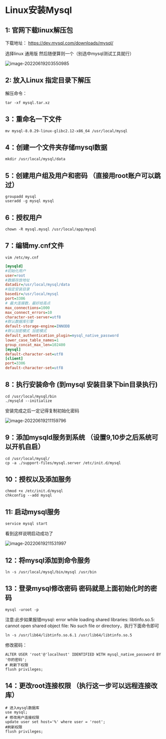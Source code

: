 # Linux安装Mysql

## 1: 官网下载linux解压包

下载地址： https://dev.mysql.com/downloads/mysql/

选择linux 通用版 然后随便算则一个（别选中mysql测试工具就行）

![image-20220619203550985](/codeNotes/Mysql/Liunx下安装Mysql/image-20220619203550985.png)


## 2: 放入Linux 指定目录下解压

解压命令： 

````shell
tar -xf mysql.tar.xz
````


## 3：重命名一下文件

````shell
mv mysql-8.0.29-linux-glibc2.12-x86_64 /usr/local/mysql
````

## 4：创建一个文件夹存储mysql数据

````shell
mkdir /usr/local/mysql/data
````

## 5：创建用户组及用户和密码 （直接用root账户可以跳过）

```shell
groupadd mysql
useradd -g mysql mysql
```

## 6：授权用户

```shell
chown -R mysql.mysql /usr/local/app/mysql
```

## 7：编辑my.cnf文件

````shell
vim /etc/my.cnf
````

````ini
[mysqld]
#初始化用户
user=root
#数据存放地址
datadir=/usr/local/mysql/data
#指定安装目录
basedir=/usr/local/mysql
port=3306
# 最大连接数，最好给高点
max_connections=1000
max_connect_errors=10
character-set-server=utf8
#默认数据库引擎
default-storage-engine=INNODB
#默认加密模式 加密模式
default_authentication_plugin=mysql_native_password
lower_case_table_names=1
group_concat_max_len=102400
[mysql]
default-character-set=utf8
[client]
port=3306
default-character-set=utf8
````

## 8：执行安装命令 (到mysql 安装目录下bin目录执行)

````shell
cd /usr/local/mysql/bin
./mysqld --initialize
````

安装完成之后一定记得复制初始化密码

![image-20220619211159796](/codeNotes/Mysql/Liunx下安装Mysql/image-20220619211159796.png)

##  9：添加mysqld服务到系统 （设置9,10步之后系统可以开机自启）

```shell
cd /usr/local/mysql/
cp -a ./support-files/mysql.server /etc/init.d/mysql
```

## 10：授权以及添加服务

```shell
chmod +x /etc/init.d/mysql
chkconfig --add mysql
```

## 11: 启动mysql服务

```shell
service mysql start
```

看到这样说明启动成功了

![image-20220619211531997](/codeNotes/Mysql/Liunx下安装Mysql/image-20220619211531997.png)

## 12：将mysql添加到命令服务

```
ln -s /usr/local/mysql/bin/mysql /usr/bin
```

## 13：登录mysql修改密码 密码就是上面初始化时的密码

````shell
mysql -uroot -p
````

注意:此步如果报错mysql: error while loading shared libraries: libtinfo.so.5: cannot open shared object file: No such file or directory，执行下面命令即可

```shell
ln -s /usr/lib64/libtinfo.so.6.1 /usr/lib64/libtinfo.so.5
```

修改密码：

````shell
ALTER USER 'root'@'localhost' IDENTIFIED WITH mysql_native_password BY '你的密码';
# 刷新下权限
flush privileges;
````

## 14：更改root连接权限 （执行这一步可以远程连接改库）

```shell
# 进入mysql数据库
use mysql;
# 修改用户连接权限
update user set host='%' where user = 'root';
#刷新权限
flush privileges;
```
